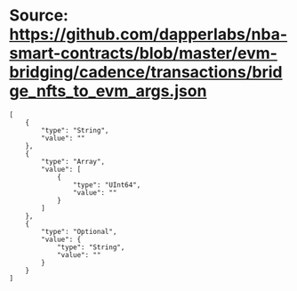 # Source: https://github.com/dapperlabs/nba-smart-contracts/blob/master/evm-bridging/cadence/transactions/bridge_nfts_to_evm_args.json

```
[
    {
        "type": "String",
        "value": ""
    },
    {
        "type": "Array",
        "value": [
            {
                "type": "UInt64",
                "value": ""
            }
        ]
    },
    {
        "type": "Optional",
        "value": {
            "type": "String",
            "value": ""
        }
    }
]
```